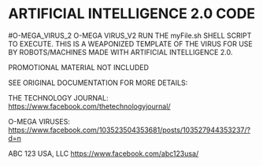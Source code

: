 # ARTIFICIAL INTELLIGENCE 2.0 CODE
#O-MEGA_VIRUS_2
O-MEGA VIRUS_V2
RUN THE myFile.sh SHELL SCRIPT TO EXECUTE. THIS IS A WEAPONIZED TEMPLATE OF THE VIRUS FOR USE BY ROBOTS/MACHINES MADE WITH 
ARTIFICIAL INTELLIGENCE 2.0.

PROMOTIONAL MATERIAL NOT INCLUDED

SEE ORIGINAL DOCUMENTATION FOR MORE DETAILS:

THE TECHNOLOGY JOURNAL: https://www.facebook.com/thetechnologyjournal/

O-MEGA VIRUSES: https://www.facebook.com/103523504353681/posts/103527944353237/?d=n

ABC 123 USA, LLC https://www.facebook.com/abc123usa/
